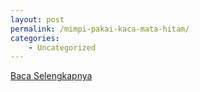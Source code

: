 ```yaml
---
layout: post
permalink: /mimpi-pakai-kaca-mata-hitam/
categories:
    - Uncategorized
---
```


[Baca Selengkapnya](/02)